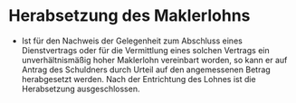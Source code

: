 # Herabsetzung des Maklerlohns

- Ist für den Nachweis der Gelegenheit zum Abschluss eines Dienstvertrags oder für die Vermittlung eines solchen Vertrags ein unverhältnismäßig hoher Maklerlohn vereinbart worden, so kann er auf Antrag des Schuldners durch Urteil auf den angemessenen Betrag herabgesetzt werden. Nach der Entrichtung des Lohnes ist die Herabsetzung ausgeschlossen.

